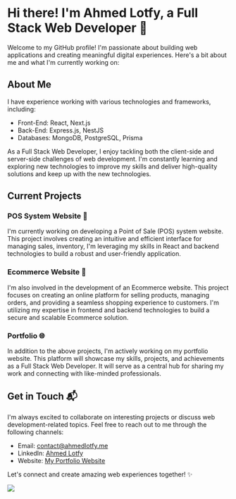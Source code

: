 # Hi there! I'm Ahmed Lotfy, a Full Stack Web Developer 👋

Welcome to my GitHub profile! I'm passionate about building web applications and creating meaningful digital experiences. Here's a bit about me and what I'm currently working on:

## About Me

I have experience working with various technologies and frameworks, including:

- Front-End: React, Next.js
- Back-End: Express.js, NestJS
- Databases: MongoDB, PostgreSQL, Prisma

As a Full Stack Web Developer, I enjoy tackling both the client-side and server-side challenges of web development. I'm constantly learning and exploring new technologies to improve my skills and deliver high-quality solutions and keep up with the new technologies.

## Current Projects

### POS System Website 💼

I'm currently working on developing a Point of Sale (POS) system website. This project involves creating an intuitive and efficient interface for managing sales, inventory,  I'm leveraging my skills in React and backend technologies to build a robust and user-friendly application.

### Ecommerce Website 🛒

I'm also involved in the development of an Ecommerce website. This project focuses on creating an online platform for selling products, managing orders, and providing a seamless shopping experience to customers. I'm utilizing my expertise in frontend and backend technologies to build a secure and scalable Ecommerce solution.

### Portfolio 🌐

In addition to the above projects, I'm actively working on my portfolio website. This platform will showcase my skills, projects, and achievements as a Full Stack Web Developer. It will serve as a central hub for sharing my work and connecting with like-minded professionals.

## Get in Touch 📬

I'm always excited to collaborate on interesting projects or discuss web development-related topics. Feel free to reach out to me through the following channels:

- Email: [contact@ahmedlotfy.me](mailto:contact@ahmedlotfy.me)
- LinkedIn: [Ahmed Lotfy](https://www.linkedin.com/in/ahmed-lotfy-dev)
- Website: [My Portfolio Website](https://www.ahmedlotfy.me)

Let's connect and create amazing web experiences together! ✨

![](https://komarev.com/ghpvc/?username=ahmed-lotfy-dev&style=flat-square&color=orange)
